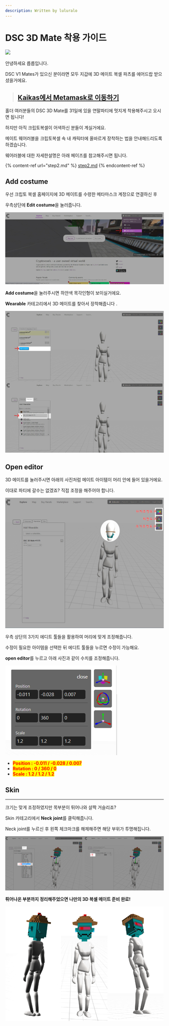 ```yaml
---
description: Written by luluralo
---
```


# DSC 3D Mate 착용 가이드



![](<../.gitbook/assets/DSC 3D Mate #1175.gif>)

안녕하세요 릅릅입니다.

DSC V1 Mates가 있으신 분이라면 모두 지갑에 3D 메이트 복셀 파츠를 에어드랍 받으셨을거에요.&#x20;

> ## [Kaikas에서  Metamask로 이동하기](https://medium.com/dogesoundclub/%EC%97%B0%EB%A7%90%ED%8C%8C%ED%8B%B0%EC%9A%A9-3d-mate-%EC%97%90%EC%96%B4%EB%93%9C%EB%9E%8D%EC%95%88%EB%82%B4-%EC%B9%B4%EC%9D%B4%EC%B9%B4%EC%8A%A4%EC%A7%80%EA%B0%91-%EB%A9%94%ED%83%80%EB%A7%88%EC%8A%A4%ED%81%AC%EB%A1%9C-%EB%82%B4%EB%B3%B4%EB%82%B4%EA%B8%B0-33346916c10d)&#x20;

홀더 여러분들의 DSC 3D Mate를 31일에 있을 연말파티에 멋지게 착용해주시고 오시면 됩니다!&#x20;

하지만 아직 크립토복셀이 어색하신 분들이 계실거에요.&#x20;

메이트 웨어러블을 크립토복셀 속 내 캐릭터에 올바르게 장착하는 법을 안내해드리도록 하겠습니다.

&#x20;웨어러블에 대한 자세한설명은 아래 페이즈를 참고해주시면 됩니다. &#x20;

{% content-ref url="step2.md" %}
[step2.md](step2.md)
{% endcontent-ref %}

## Add costume



우선 크립토 복셀 홈페이지에 3D 메이트를 수령한 메타마스크 계정으로 연결하신 후&#x20;

우측상단에 **Edit costume**을 눌러줍니다.

![](../.gitbook/assets/1.jpg)





**Add costume**을 눌러주시면 하얀색 목각인형이 보이실거에요.&#x20;

**Wearable** 카테고리에서 3D 메이트를 찾아서 장착해줍니다 .

![](../.gitbook/assets/2.jpg)

&#x20;



## Open editor



3D 메이트를 눌러주시면 아래의 사진처럼 메이트 아이템이 머리 안에 들어 있을거에요.&#x20;

이대로 파티에 갈수는 없겠죠? 직접 조정을 해주어야 합니다. &#x20;

![](<../.gitbook/assets/3 (2).jpg>)

우측 상단의 3가지 에디트 툴들을 활용하여 머리에 맞게 조정해줍니다.&#x20;

수정이 필요한 아이템을 선택한 뒤 에디트 툴들을 누르면 수정이 가능해요.&#x20;

**open editor**를 누르고 아래 사진과 같이 수치를 조정해줍니다.



![](<../.gitbook/assets/DSC  3D 메이트 오픈에디터.PNG>)

* <mark style="color:red;">**Position : -0.011 / -0.028 / 0.007**</mark>
* <mark style="color:red;">**Rotation :  0 / 360 / 0**</mark>
* <mark style="color:red;">**Scale :  1.2 / 1.2 / 1.2**</mark>

&#x20;



## Skin

****

크기는 맞게 조정하였지만 목부분이 튀어나와 살짝 거슬리죠?&#x20;

Skin 카테고리에서 **Neck joint**를 클릭해줍니다.&#x20;

Neck joint를 누르신 후 왼쪽 체크마크를 해제해주면 해당 부위가 투명해집니다.

![](<../.gitbook/assets/4 (1).jpg>)



**튀어나온 부분까지 정리해주었으면 나만의 3D 복셀 메이트 준비 완료!**

![](<../.gitbook/assets/착샷 3가지.png>)
